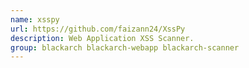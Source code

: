 ```yaml
---
name: xsspy
url: https://github.com/faizann24/XssPy
description: Web Application XSS Scanner.
group: blackarch blackarch-webapp blackarch-scanner
---
```

